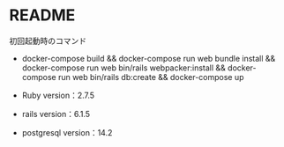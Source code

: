 # README

初回起動時のコマンド

-   docker-compose build && docker-compose run web bundle install && docker-compose run web bin/rails webpacker:install && docker-compose run web bin/rails db:create && docker-compose up

-   Ruby version：2.7.5

-   rails version：6.1.5

-   postgresql version：14.2
